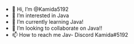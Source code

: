 - 👋 Hi, I’m @Kamida5192
- 👀 I’m interested in Java
- 🌱 I’m currently learning Java!
- 💞️ I’m looking to collaborate on Java!!
- 📫 How to reach me Jav- Discord Kamida#5192

